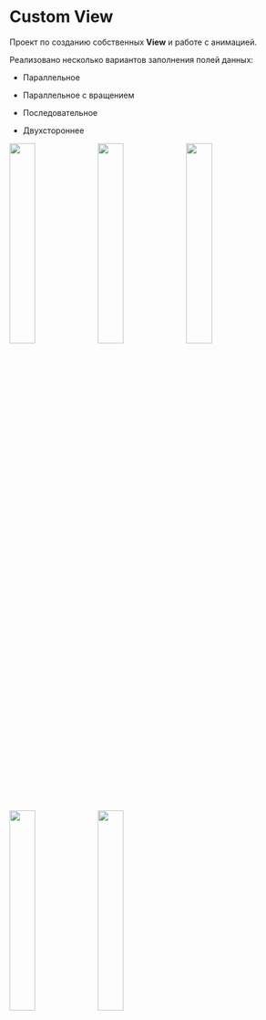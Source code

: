 # Custom View

Проект по созданию собственных **View** и работе с  анимацией.

Реализовано несколько вариантов заполнения полей данных:

- Параллельное 

- Параллельное с вращением

- Последовательное 

- Двухстороннее



<image src="/ScreenShots/1.jpg" width=30% height=30%>

<image src="/ScreenShots/2.jpg" width=30% height=30%>

<image src="/ScreenShots/3.jpg" width=30% height=30%>

<image src="/ScreenShots/4.jpg" width=30% height=30%>

<image src="/ScreenShots/5.jpg" width=30% height=30%>
